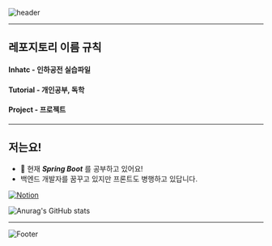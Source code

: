 ![header](https://capsule-render.vercel.app/api?type=waving&color=gradient&&customColorList=18&height=250&section=header&text=UniM0cha&fontColor=fbfbfb&animation=fadeIn)

---

## 레포지토리 이름 규칙
#### Inhatc - 인하공전 실습파일
#### Tutorial - 개인공부, 독학
#### Project - 프로젝트

---

## 저는요!
- 🌱 현재 ***Spring Boot*** 를 공부하고 있어요!  
- 백엔드 개발자를 꿈꾸고 있지만 프론트도 병행하고 있답니다.


<a href = "https://solstice99.notion.site/Index-html-8c788d3ac2ff4797a957570ae71de199"><img alt="Notion" src ="https://img.shields.io/badge/Notion-white.svg?&style=flat-square&logo=Notion&logoColor=black"/></a>

![Anurag's GitHub stats](https://github-readme-stats.vercel.app/api?username=UniM0cha&show_icons=true&theme=radical)

---

![Footer](https://capsule-render.vercel.app/api?type=waving&color=gradient&&customColorList=18&height=250&section=footer&text=안녕히가세요!&fontColor=fbfbfb&animation=fadeIn&fontSize=40)



